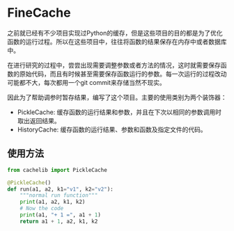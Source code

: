 # FineCache

之前就已经有不少项目实现过Python的缓存，但是这些项目的目的都是为了优化函数的运行过程。所以在这些项目中，往往将函数的结果保存在内存中或者数据库中。

在进行研究的过程中，尝尝出现需要调整参数或者方法的情况，这时就需要保存函数的原始代码，而且有时候甚至需要保存函数运行的参数。每一次运行的过程改动可能都不大，每次都用一个git commit来存储当然不现实。

因此为了帮助调参时暂存结果，编写了这个项目。主要的使用类别为两个装饰器：

- PickleCache: 缓存函数的运行结果和参数，并且在下次以相同的参数调用时取出返回结果。
- HistoryCache: 缓存函数的运行结果、参数和函数及指定文件的代码。

## 使用方法

```python
from cachelib import PickleCache

@PickleCache()
def run(a1, a2, k1="v1", k2="v2"):
    """normal run function"""
    print(a1, a2, k1, k2)
    # Now the code
    print(a1, "+ 1 =", a1 + 1)
    return a1 + 1, a2, k1, k2
```


